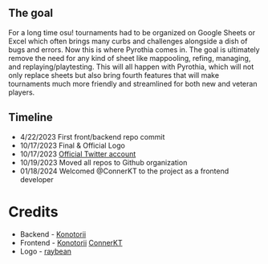 ## The goal

For a long time osu! tournaments had to be organized on Google Sheets or Excel which often brings many curbs and challenges alongside a dish of bugs and errors. 
Now this is where Pyrothia comes in.
The goal is ultimately remove the need for any kind of sheet like mappooling, refing, managing, and replaying/playtesting. This will all happen with Pyrothia, which will not only replace sheets but also bring fourth features that will make tournaments much more friendly and streamlined for both new and veteran players.

## Timeline

- 4/22/2023 First front/backend repo commit
- 10/17/2023 Final & Official Logo
- 10/17/2023 [Official Twitter account](https://twitter.com/pyrothia_)
- 10/19/2023 Moved all repos to Github organization
- 01/18/2024 Welcomed @ConnerKT to the project as a frontend developer

# Credits
- Backend - [Konotorii](https://github.com/konotorii)
- Frontend - [Konotorii](https://github.com/konotorii) [ConnerKT](https://github.com/ConnerKT)
- Logo - [raybean](https://raybeans.carrd.co/)
